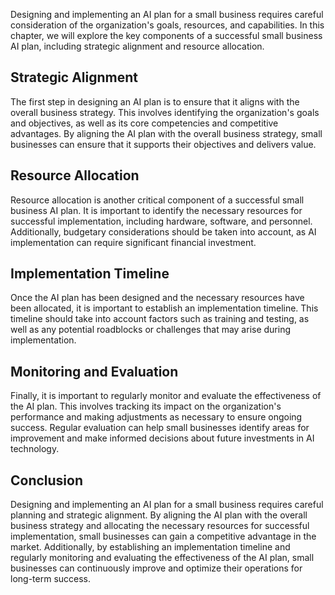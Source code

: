 
Designing and implementing an AI plan for a small business requires careful consideration of the organization's goals, resources, and capabilities. In this chapter, we will explore the key components of a successful small business AI plan, including strategic alignment and resource allocation.

Strategic Alignment
-------------------

The first step in designing an AI plan is to ensure that it aligns with the overall business strategy. This involves identifying the organization's goals and objectives, as well as its core competencies and competitive advantages. By aligning the AI plan with the overall business strategy, small businesses can ensure that it supports their objectives and delivers value.

Resource Allocation
-------------------

Resource allocation is another critical component of a successful small business AI plan. It is important to identify the necessary resources for successful implementation, including hardware, software, and personnel. Additionally, budgetary considerations should be taken into account, as AI implementation can require significant financial investment.

Implementation Timeline
-----------------------

Once the AI plan has been designed and the necessary resources have been allocated, it is important to establish an implementation timeline. This timeline should take into account factors such as training and testing, as well as any potential roadblocks or challenges that may arise during implementation.

Monitoring and Evaluation
-------------------------

Finally, it is important to regularly monitor and evaluate the effectiveness of the AI plan. This involves tracking its impact on the organization's performance and making adjustments as necessary to ensure ongoing success. Regular evaluation can help small businesses identify areas for improvement and make informed decisions about future investments in AI technology.

Conclusion
----------

Designing and implementing an AI plan for a small business requires careful planning and strategic alignment. By aligning the AI plan with the overall business strategy and allocating the necessary resources for successful implementation, small businesses can gain a competitive advantage in the market. Additionally, by establishing an implementation timeline and regularly monitoring and evaluating the effectiveness of the AI plan, small businesses can continuously improve and optimize their operations for long-term success.
